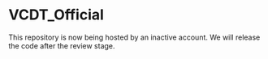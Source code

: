# VCDT_Official
This repository is now being hosted by an inactive account. We will release the code after the review stage.
